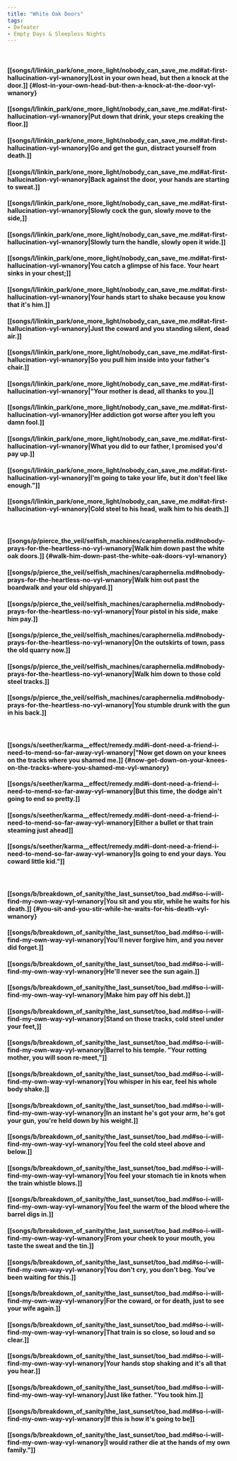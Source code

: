 ```yaml
---
title: "White Oak Doors"
tags:
- Defeater
- Empty Days & Sleepless Nights
---
```

&nbsp;
#### [[songs/l/linkin_park/one_more_light/nobody_can_save_me.md#at-first-hallucination-vyl-wnanory|Lost in your own head, but then a knock at the door.]] {#lost-in-your-own-head-but-then-a-knock-at-the-door-vyl-wnanory}
#### [[songs/l/linkin_park/one_more_light/nobody_can_save_me.md#at-first-hallucination-vyl-wnanory|Put down that drink, your steps creaking the floor.]]
#### [[songs/l/linkin_park/one_more_light/nobody_can_save_me.md#at-first-hallucination-vyl-wnanory|Go and get the gun, distract yourself from death.]]
#### [[songs/l/linkin_park/one_more_light/nobody_can_save_me.md#at-first-hallucination-vyl-wnanory|Back against the door, your hands are starting to sweat.]]
#### [[songs/l/linkin_park/one_more_light/nobody_can_save_me.md#at-first-hallucination-vyl-wnanory|Slowly cock the gun, slowly move to the side,]]
#### [[songs/l/linkin_park/one_more_light/nobody_can_save_me.md#at-first-hallucination-vyl-wnanory|Slowly turn the handle, slowly open it wide.]]
#### [[songs/l/linkin_park/one_more_light/nobody_can_save_me.md#at-first-hallucination-vyl-wnanory|You catch a glimpse of his face. Your heart sinks in your chest;]]
#### [[songs/l/linkin_park/one_more_light/nobody_can_save_me.md#at-first-hallucination-vyl-wnanory|Your hands start to shake because you know that it's him.]]
#### [[songs/l/linkin_park/one_more_light/nobody_can_save_me.md#at-first-hallucination-vyl-wnanory|Just the coward and you standing silent, dead air.]]
#### [[songs/l/linkin_park/one_more_light/nobody_can_save_me.md#at-first-hallucination-vyl-wnanory|So you pull him inside into your father's chair.]]
#### [[songs/l/linkin_park/one_more_light/nobody_can_save_me.md#at-first-hallucination-vyl-wnanory|"Your mother is dead, all thanks to you.]]
#### [[songs/l/linkin_park/one_more_light/nobody_can_save_me.md#at-first-hallucination-vyl-wnanory|Her addiction got worse after you left you damn fool.]]
#### [[songs/l/linkin_park/one_more_light/nobody_can_save_me.md#at-first-hallucination-vyl-wnanory|What you did to our father, I promised you'd pay up.]]
#### [[songs/l/linkin_park/one_more_light/nobody_can_save_me.md#at-first-hallucination-vyl-wnanory|I'm going to take your life, but it don't feel like enough."]]
#### [[songs/l/linkin_park/one_more_light/nobody_can_save_me.md#at-first-hallucination-vyl-wnanory|Cold steel to his head, walk him to his death.]]
&nbsp;
#### [[songs/p/pierce_the_veil/selfish_machines/caraphernelia.md#nobody-prays-for-the-heartless-no-vyl-wnanory|Walk him down past the white oak doors.]] {#walk-him-down-past-the-white-oak-doors-vyl-wnanory}
#### [[songs/p/pierce_the_veil/selfish_machines/caraphernelia.md#nobody-prays-for-the-heartless-no-vyl-wnanory|Walk him out past the boardwalk and your old shipyard.]]
#### [[songs/p/pierce_the_veil/selfish_machines/caraphernelia.md#nobody-prays-for-the-heartless-no-vyl-wnanory|Your pistol in his side, make him pay.]]
#### [[songs/p/pierce_the_veil/selfish_machines/caraphernelia.md#nobody-prays-for-the-heartless-no-vyl-wnanory|On the outskirts of town, pass the old quarry now.]]
#### [[songs/p/pierce_the_veil/selfish_machines/caraphernelia.md#nobody-prays-for-the-heartless-no-vyl-wnanory|Walk him down to those cold steel tracks.]]
#### [[songs/p/pierce_the_veil/selfish_machines/caraphernelia.md#nobody-prays-for-the-heartless-no-vyl-wnanory|You stumble drunk with the gun in his back.]]
&nbsp;
#### [[songs/s/seether/karma__effect/remedy.md#i-dont-need-a-friend-i-need-to-mend-so-far-away-vyl-wnanory|"Now get down on your knees on the tracks where you shamed me.]] {#now-get-down-on-your-knees-on-the-tracks-where-you-shamed-me-vyl-wnanory}
#### [[songs/s/seether/karma__effect/remedy.md#i-dont-need-a-friend-i-need-to-mend-so-far-away-vyl-wnanory|But this time, the dodge ain't going to end so pretty.]]
#### [[songs/s/seether/karma__effect/remedy.md#i-dont-need-a-friend-i-need-to-mend-so-far-away-vyl-wnanory|Either a bullet or that train steaming just ahead]]
#### [[songs/s/seether/karma__effect/remedy.md#i-dont-need-a-friend-i-need-to-mend-so-far-away-vyl-wnanory|Is going to end your days. You coward little kid."]]
&nbsp;
#### [[songs/b/breakdown_of_sanity/the_last_sunset/too_bad.md#so-i-will-find-my-own-way-vyl-wnanory|You sit and you stir, while he waits for his death.]] {#you-sit-and-you-stir-while-he-waits-for-his-death-vyl-wnanory}
#### [[songs/b/breakdown_of_sanity/the_last_sunset/too_bad.md#so-i-will-find-my-own-way-vyl-wnanory|You'll never forgive him, and you never did forget.]]
#### [[songs/b/breakdown_of_sanity/the_last_sunset/too_bad.md#so-i-will-find-my-own-way-vyl-wnanory|He'll never see the sun again.]]
#### [[songs/b/breakdown_of_sanity/the_last_sunset/too_bad.md#so-i-will-find-my-own-way-vyl-wnanory|Make him pay off his debt.]]
#### [[songs/b/breakdown_of_sanity/the_last_sunset/too_bad.md#so-i-will-find-my-own-way-vyl-wnanory|Stand on those tracks, cold steel under your feet,]]
#### [[songs/b/breakdown_of_sanity/the_last_sunset/too_bad.md#so-i-will-find-my-own-way-vyl-wnanory|Barrel to his temple. "Your rotting mother, you will soon re-meet,"]]
#### [[songs/b/breakdown_of_sanity/the_last_sunset/too_bad.md#so-i-will-find-my-own-way-vyl-wnanory|You whisper in his ear, feel his whole body shake.]]
#### [[songs/b/breakdown_of_sanity/the_last_sunset/too_bad.md#so-i-will-find-my-own-way-vyl-wnanory|In an instant he's got your arm, he's got your gun, you're held down by his weight.]]
#### [[songs/b/breakdown_of_sanity/the_last_sunset/too_bad.md#so-i-will-find-my-own-way-vyl-wnanory|You feel the cold steel above and below.]]
#### [[songs/b/breakdown_of_sanity/the_last_sunset/too_bad.md#so-i-will-find-my-own-way-vyl-wnanory|You feel your stomach tie in knots when the train whistle blows.]]
#### [[songs/b/breakdown_of_sanity/the_last_sunset/too_bad.md#so-i-will-find-my-own-way-vyl-wnanory|You feel the warm of the blood where the barrel digs in.]]
#### [[songs/b/breakdown_of_sanity/the_last_sunset/too_bad.md#so-i-will-find-my-own-way-vyl-wnanory|From your cheek to your mouth, you taste the sweat and the tin.]]
#### [[songs/b/breakdown_of_sanity/the_last_sunset/too_bad.md#so-i-will-find-my-own-way-vyl-wnanory|You don't cry, you don't beg. You've been waiting for this.]]
#### [[songs/b/breakdown_of_sanity/the_last_sunset/too_bad.md#so-i-will-find-my-own-way-vyl-wnanory|For the coward, or for death, just to see your wife again.]]
#### [[songs/b/breakdown_of_sanity/the_last_sunset/too_bad.md#so-i-will-find-my-own-way-vyl-wnanory|That train is so close, so loud and so clear.]]
#### [[songs/b/breakdown_of_sanity/the_last_sunset/too_bad.md#so-i-will-find-my-own-way-vyl-wnanory|Your hands stop shaking and it's all that you hear.]]
#### [[songs/b/breakdown_of_sanity/the_last_sunset/too_bad.md#so-i-will-find-my-own-way-vyl-wnanory|Just like father. "You took him.]]
#### [[songs/b/breakdown_of_sanity/the_last_sunset/too_bad.md#so-i-will-find-my-own-way-vyl-wnanory|If this is how it's going to be]]
#### [[songs/b/breakdown_of_sanity/the_last_sunset/too_bad.md#so-i-will-find-my-own-way-vyl-wnanory|I would rather die at the hands of my own family."]]
